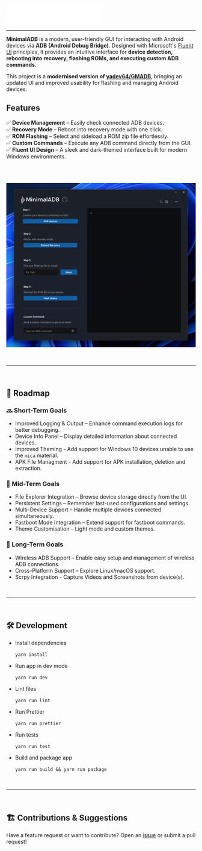 <img src="src/renderer/assets/MinimalADB_White_Small.png" style="height: 50px"/>

---

**MinimalADB** is a modern, user-friendly GUI for interacting with Android devices via **ADB (Android Debug Bridge)**. Designed with Microsoft's [Fluent UI](https://developer.microsoft.com/en-us/fluentui#/) principles, it provides an intuitive interface for **device detection, rebooting into recovery, flashing ROMs, and executing custom ADB commands**.

This project is a **modernised version of [yadev64/GMADB](https://github.com/yadev64/GMADB)**, bringing an updated UI and improved usability for flashing and managing Android devices.

## Features

✅ **Device Management** – Easily check connected ADB devices.  
✅ **Recovery Mode** – Reboot into recovery mode with one click.  
✅ **ROM Flashing** – Select and sideload a ROM zip file effortlessly.  
✅ **Custom Commands** – Execute any ADB command directly from the GUI.  
✅ **Fluent UI Design** – A sleek and dark-themed interface built for modern Windows environments.  

<br />
<br />

![Windows Dark](docs/windows-dark.png)

<br />

---

<br />

## 📅 Roadmap
### 🔜 Short-Term Goals
* Improved Logging & Output – Enhance command execution logs for better debugging.
* Device Info Panel – Display detailed information about connected devices.
* Improved Theming - Add support for Windows 10 devices unable to use the `mica` material.
* APK File Managment - Add support for APK installation, deletion and extraction.

### 🚀 Mid-Term Goals
* File Explorer Integration – Browse device storage directly from the UI.
* Persistent Settings – Remember last-used configurations and settings.
* Multi-Device Support – Handle multiple devices connected simultaneously.
* Fastboot Mode Integration – Extend support for fastboot commands.
* Theme Customisation – Light mode and custom themes.

### 🌟 Long-Term Goals
* Wireless ADB Support – Enable easy setup and management of wireless ADB connections.
* Cross-Platform Support – Explore Linux/macOS support.
* Scrpy Integration - Capture Videos and Screenshots from device(s).

<br />

---

<br />

## 🛠️ Development

-   Install dependencies

    ```
    yarn install
    ```

-   Run app in dev mode

    ```
    yarn run dev
    ```

-   Lint files

    ```
    yarn run lint
    ```

-   Run Prettier
  
    ```
    yarn run prettier
    ```

-   Run tests

    ```
    yarn run test
    ```

-   Build and package app

    ```
    yarn run build && yarn run package
    ```

<br />

---

<br />

## 🏗 Contributions & Suggestions
Have a feature request or want to contribute? Open an [issue](https://github.com/beecho01/MinimalADB/issues) or submit a pull request!

<br />
